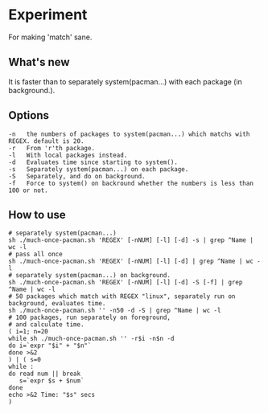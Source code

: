 # Experiment
  For making 'match' sane.

## What's new
  It is faster than to separately system(pacman...) with each package (in background.).

## Options
    -n   the numbers of packages to system(pacman...) which matchs with REGEX. default is 20.
    -r   From 'r'th package.
    -l   With local packages instead.
    -d   Evaluates time since starting to system().
    -s   Separately system(pacman...) on each package.
    -S   Separately, and do on background.
    -f   Force to system() on backround whether the numbers is less than 100 or not.

## How to use
    # separately system(pacman...)
    sh ./much-once-pacman.sh 'REGEX' [-nNUM] [-l] [-d] -s | grep ^Name | wc -l
    # pass all once
    sh ./much-once-pacman.sh 'REGEX' [-nNUM] [-l] [-d] | grep ^Name | wc -l
    # separately system(pacman...) on background.
    sh ./much-once-pacman.sh 'REGEX' [-nNUM] [-l] [-d] -S [-f] | grep ^Name | wc -l
    # 50 packages which match with REGEX "linux", separately run on background, evaluates time.
    sh ./much-once-pacman.sh '' -n50 -d -S | grep ^Name | wc -l
    # 100 packages, run separately on foreground,
    # and calculate time.
    ( i=1; n=20
    while sh ./much-once-pacman.sh '' -r$i -n$n -d
    do i=`expr "$i" + "$n"`
    done >&2
    ) | ( s=0
    while :
    do read num || break
       s=`expr $s + $num`
    done
    echo >&2 Time: "$s" secs
    )

